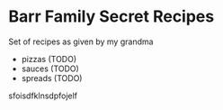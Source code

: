 # Barr Family Secret Recipes

Set of recipes as given by my grandma

- pizzas (TODO)
- sauces (TODO)
- spreads (TODO)

sfoisdfklnsdpfojelf